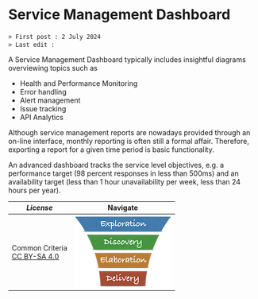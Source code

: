 # Service Management Dashboard

```text
> First post : 2 July 2024
> Last edit : 
```

A Service Management Dashboard typically includes insightful diagrams overviewing topics such as

* Health and Performance Monitoring
* Error handling
* Alert management
* Issue tracking
* API Analytics

Although service management reports are nowadays provided through an on-line interface, monthly reporting is often still a formal affair. Therefore, exporting a report for a given time period is basic functionality.

An advanced dashboard tracks the service level objectives, e.g. a performance target (98 percent responses in less than 500ms) and an availability target (less than 1 hour unavailability per week, less than 24 hours per year).

| *License* | Navigate |
| - | - |
|Common Criteria</BR>[CC BY-SA 4.0](https://creativecommons.org/licenses/by-sa/4.0/deed.en) | [![LeanUP Logo](/LeanUP/Images/leanupLogo-s.png)](/LeanUP/Artefacts/overview.md) |
